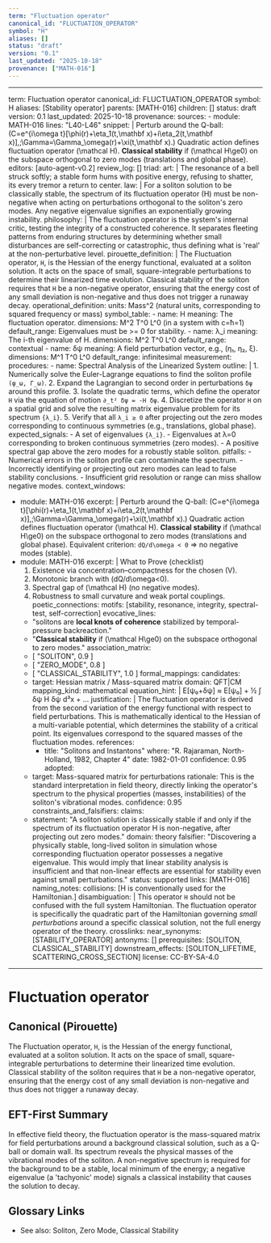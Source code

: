 ```yaml
---
term: "Fluctuation operator"
canonical_id: "FLUCTUATION_OPERATOR"
symbol: "H"
aliases: []
status: "draft"
version: "0.1"
last_updated: "2025-10-18"
provenance: ["MATH-016"]
---
```


---
term: Fluctuation operator
canonical_id: FLUCTUATION_OPERATOR
symbol: H
aliases: [Stability operator]
parents: [MATH-016]
children: []
status: draft
version: 0.1
last_updated: 2025-10-18
provenance:
  sources:
    - module: MATH-016
      lines: "L40-L46"
      snippet: |
        Perturb around the Q-ball:
        (C=e^{i\omega t}[\phi(r)+\eta_1(t,\mathbf x)+i\eta_2(t,\mathbf x)],;\Gamma=\Gamma_\omega(r)+\xi(t,\mathbf x).)
        Quadratic action defines fluctuation operator (\mathcal H). **Classical stability** if (\mathcal H\ge0) on the subspace orthogonal to zero modes (translations and global phase).
  editors: [auto-agent-v0.2]
  review_log: []
triad:
  art: |
    The resonance of a bell struck softly; a stable form hums with positive energy, refusing to shatter, its every tremor a return to center.
  law: |
    For a soliton solution to be classically stable, the spectrum of its fluctuation operator (H) must be non-negative when acting on perturbations orthogonal to the soliton's zero modes. Any negative eigenvalue signifies an exponentially growing instability.
  philosophy: |
    The fluctuation operator is the system's internal critic, testing the integrity of a constructed coherence. It separates fleeting patterns from enduring structures by determining whether small disturbances are self-correcting or catastrophic, thus defining what is 'real' at the non-perturbative level.
pirouette_definition: |
  The Fluctuation operator, `H`, is the Hessian of the energy functional, evaluated at a soliton solution. It acts on the space of small, square-integrable perturbations to determine their linearized time evolution. Classical stability of the soliton requires that `H` be a non-negative operator, ensuring that the energy cost of any small deviation is non-negative and thus does not trigger a runaway decay.
operational_definition:
  units: Mass^2 (natural units, corresponding to squared frequency or mass)
  symbol_table:
    - name: H
      meaning: The fluctuation operator.
      dimensions: M^2 T^0 L^0 (in a system with c=ħ=1)
      default_range: Eigenvalues must be >= 0 for stability.
    - name: λ_i
      meaning: The i-th eigenvalue of H.
      dimensions: M^2 T^0 L^0
      default_range: contextual
    - name: δψ
      meaning: A field perturbation vector, e.g., (η₁, η₂, ξ).
      dimensions: M^1 T^0 L^0
      default_range: infinitesimal
  measurement:
    procedures:
      - name: Spectral Analysis of the Linearized System
        outline: |
          1. Numerically solve the Euler-Lagrange equations to find the soliton profile `(φ_ω, Γ_ω)`.
          2. Expand the Lagrangian to second order in perturbations `δψ` around this profile.
          3. Isolate the quadratic terms, which define the operator `H` via the equation of motion `∂_t² δψ = -H δψ`.
          4. Discretize the operator `H` on a spatial grid and solve the resulting matrix eigenvalue problem for its spectrum `{λ_i}`.
          5. Verify that all `λ_i ≥ 0` after projecting out the zero modes corresponding to continuous symmetries (e.g., translations, global phase).
        expected_signals:
          - A set of eigenvalues `{λ_i}`.
          - Eigenvalues at λ=0 corresponding to broken continuous symmetries (zero modes).
          - A positive spectral gap above the zero modes for a robustly stable soliton.
        pitfalls:
          - Numerical errors in the soliton profile can contaminate the spectrum.
          - Incorrectly identifying or projecting out zero modes can lead to false stability conclusions.
          - Insufficient grid resolution or range can miss shallow negative modes.
context_windows:
  - module: MATH-016
    excerpt: |
      Perturb around the Q-ball: (C=e^{i\omega t}[\phi(r)+\eta_1(t,\mathbf x)+i\eta_2(t,\mathbf x)],;\Gamma=\Gamma_\omega(r)+\xi(t,\mathbf x).)
      Quadratic action defines fluctuation operator (\mathcal H). **Classical stability** if (\mathcal H\ge0) on the subspace orthogonal to zero modes (translations and global phase). Equivalent criterion: `dQ/d\omega < 0` => no negative modes (stable).
  - module: MATH-016
    excerpt: |
      What to Prove (checklist)
      1. Existence via concentration–compactness for the chosen (V).
      2. Monotonic branch with (dQ/d\omega<0).
      3. Spectral gap of (\mathcal H) (no negative modes).
      4. Robustness to small curvature and weak portal couplings.
poetic_connections:
  motifs: [stability, resonance, integrity, spectral-test, self-correction]
  evocative_lines:
    - "solitons are **local knots of coherence** stabilized by temporal-pressure backreaction."
    - "**Classical stability** if (\mathcal H\ge0) on the subspace orthogonal to zero modes."
  association_matrix:
    - [ "SOLITON", 0.9 ]
    - [ "ZERO_MODE", 0.8 ]
    - [ "CLASSICAL_STABILITY", 1.0 ]
formal_mappings:
  candidates:
    - target: Hessian matrix / Mass-squared matrix
      domain: QFT|CM
      mapping_kind: mathematical
      equation_hint: |
        E[ψ₀+δψ] ≈ E[ψ₀] + ½ ∫ δψ H δψ d³x + ...
      justification: |
        The fluctuation operator is derived from the second variation of the energy functional with respect to field perturbations. This is mathematically identical to the Hessian of a multi-variable potential, which determines the stability of a critical point. Its eigenvalues correspond to the squared masses of the fluctuation modes.
      references:
        - title: "Solitons and Instantons"
          where: "R. Rajaraman, North-Holland, 1982, Chapter 4"
          date: 1982-01-01
      confidence: 0.95
  adopted:
    - target: Mass-squared matrix for perturbations
      rationale: This is the standard interpretation in field theory, directly linking the operator's spectrum to the physical properties (masses, instabilities) of the soliton's vibrational modes.
      confidence: 0.95
constraints_and_falsifiers:
  claims:
    - statement: "A soliton solution is classically stable if and only if the spectrum of its fluctuation operator H is non-negative, after projecting out zero modes."
      domain: theory
      falsifier: "Discovering a physically stable, long-lived soliton in simulation whose corresponding fluctuation operator possesses a negative eigenvalue. This would imply that linear stability analysis is insufficient and that non-linear effects are essential for stability even against small perturbations."
      status: supported
      links: [MATH-016]
naming_notes:
  collisions: [H is conventionally used for the Hamiltonian.]
  disambiguation: |
    This operator `H` should not be confused with the full system Hamiltonian. The fluctuation operator is specifically the quadratic part of the Hamiltonian governing *small perturbations* around a specific classical solution, not the full energy operator of the theory.
crosslinks:
  near_synonyms: [STABILITY_OPERATOR]
  antonyms: []
  prerequisites: [SOLITON, CLASSICAL_STABILITY]
  downstream_effects: [SOLITON_LIFETIME, SCATTERING_CROSS_SECTION]
license: CC-BY-SA-4.0
---

# Fluctuation operator

## Canonical (Pirouette)
The Fluctuation operator, `H`, is the Hessian of the energy functional, evaluated at a soliton solution. It acts on the space of small, square-integrable perturbations to determine their linearized time evolution. Classical stability of the soliton requires that `H` be a non-negative operator, ensuring that the energy cost of any small deviation is non-negative and thus does not trigger a runaway decay.

## EFT-First Summary
In effective field theory, the fluctuation operator is the mass-squared matrix for field perturbations around a background classical solution, such as a Q-ball or domain wall. Its spectrum reveals the physical masses of the vibrational modes of the soliton. A non-negative spectrum is required for the background to be a stable, local minimum of the energy; a negative eigenvalue (a 'tachyonic' mode) signals a classical instability that causes the solution to decay.

## Glossary Links
- See also: Soliton, Zero Mode, Classical Stability